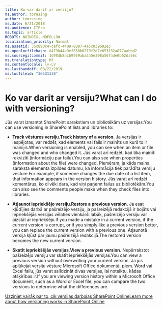 ```yaml
---
title: Ko var darīt ar versiju?
ms.author: toresing
author: tomresing
ms.date: 6/21/2018
ms.audience: ITPro
ms.topic: article
ROBOTS: NOINDEX, NOFOLLOW
localization_priority: Normal
ms.assetid: 36c890c4-cafc-4409-8887-4a5c039692e3
ms.openlocfilehash: d479b44e9ef858b0279f2d7e053132a877aabbd2
ms.sourcegitcommit: 1d98db8acb9959aba3b5e308a567ade6b62da56c
ms.translationtype: MT
ms.contentlocale: lv-LV
ms.lasthandoff: 08/22/2019
ms.locfileid: "36531330"
---
```

# <a name="what-can-i-do-with-versioning"></a><span data-ttu-id="5d635-102">Ko var darīt ar versiju?</span><span class="sxs-lookup"><span data-stu-id="5d635-102">What can I do with versioning?</span></span>

<span data-ttu-id="5d635-103">Jūs varat izmantot SharePoint sarakstiem un bibliotēkām uz versijas:</span><span class="sxs-lookup"><span data-stu-id="5d635-103">You can use versioning in SharePoint lists and libraries to:</span></span>
  
- <span data-ttu-id="5d635-104">**Track vēstures versiju**.</span><span class="sxs-lookup"><span data-stu-id="5d635-104">**Track history of a version**.</span></span> <span data-ttu-id="5d635-105">Ja versijas ir iespējotas, var redzēt, kad elements vai fails ir mainīts un kurš to ir mainījis.</span><span class="sxs-lookup"><span data-stu-id="5d635-105">When versioning is enabled, you can see when an item or file was changed and who changed it.</span></span> <span data-ttu-id="5d635-106">Jūs varat arī redzēt, kad tika mainīti rekvizīti (informāciju par failu).</span><span class="sxs-lookup"><span data-stu-id="5d635-106">You can also see when properties (information about the file) were changed.</span></span> <span data-ttu-id="5d635-107">Piemēram, ja kāds maina saraksta elementa izpildes datumu, ka informācija tiek parādīta versiju vēsturē.</span><span class="sxs-lookup"><span data-stu-id="5d635-107">For example, if someone changes the due date of a list item, that information appears in the version history.</span></span> <span data-ttu-id="5d635-108">Jūs varat arī redzēt komentārus, ko cilvēki dara, kad viņi paņemt failus uz bibliotēkām.</span><span class="sxs-lookup"><span data-stu-id="5d635-108">You can also see the comments people make when they check files into libraries.</span></span> 
    
- <span data-ttu-id="5d635-109">**Atjaunot iepriekšējo versiju**.</span><span class="sxs-lookup"><span data-stu-id="5d635-109">**Restore a previous version**.</span></span> <span data-ttu-id="5d635-110">Ja esat kļūdījies darbā ar pašreizējo versiju, ja pašreizējā redakcijā ir bojāts vai iepriekšējās versijas vēlaties vienkārši labāk, pašreizējo versiju var aizstāt ar iepriekšējo.</span><span class="sxs-lookup"><span data-stu-id="5d635-110">If you made a mistake in a current version, if the current version is corrupt, or if you simply like a previous version better, you can replace the current version with a previous one.</span></span> <span data-ttu-id="5d635-111">Atjaunotā versija kļūst par jaunu pašreizējā redakcijā.</span><span class="sxs-lookup"><span data-stu-id="5d635-111">The restored version becomes the new current version.</span></span> 
    
- <span data-ttu-id="5d635-112">**Skatīt iepriekšējās versijas**.</span><span class="sxs-lookup"><span data-stu-id="5d635-112">**View a previous version**.</span></span> <span data-ttu-id="5d635-113">Nepārrakstot pašreizējo versiju var skatīt iepriekšējās versijas.</span><span class="sxs-lookup"><span data-stu-id="5d635-113">You can view a previous version without overwriting your current version.</span></span> <span data-ttu-id="5d635-114">Ja jūs aplūkojat versiju vēsture Microsoft Office dokumentā, piem. Word vai Excel failu, jūs varat salīdzināt divas versijas, lai noteiktu, kādas atšķirības ir.</span><span class="sxs-lookup"><span data-stu-id="5d635-114">If you are viewing version history within a Microsoft Office document, such as a Word or Excel file, you can compare the two versions to determine what the differences are.</span></span> 
    
[<span data-ttu-id="5d635-115">Uzziniet vairāk par to, cik versijas darbojas SharePoint Online</span><span class="sxs-lookup"><span data-stu-id="5d635-115">Learn more about how versioning works in SharePoint Online</span></span>](https://go.microsoft.com/fwlink/?linkid=875710)
  

